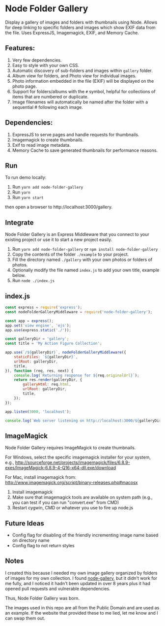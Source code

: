 Node Folder Gallery
====

Display a gallery of images and folders with thumbnails using Node.  Allows for deep linking to specific folders and images which show EXIF data from the file.  Uses ExpressJS, Imagemagick, EXIF, and Memory Cache.

Features:
----

1. Very few dependencies.
2. Easy to style with your own CSS.
3. Automatic discovery of sub-folders and images within `gallery` folder.
4. Album view for folders, and Photo view for individual images.
5. Photo information embedded in the file (EXIF) will be displayed on the photo page.
6. Support for folders/albums with the `#` symbol, helpful for collections of items that are numbered or duplicate.
7. Image filenames will automatically be named after the folder with a sequential # following each image.

Dependencies:
----

1. ExpressJS to serve pages and handle requests for thumbnails.
2. Imagemagick to create thumbnails.
3. Exif to read image metadata.
4. Memory Cache to save generated thumbnails for performance reasons.


Run
----

To run demo locally:

1. Run `yarn add node-folder-gallery`
2. Run `yarn`
3. Run `yarn start`

then open a browser to  http://localhost:3000/gallery.


Integrate
----

Node Folder Gallery is an Express Middleware that you connect to your existing project or use it to start a new project easily.

1. Run `yarn add node-folder-gallery` or `npm install node-folder-gallery`
2. Copy the contents of the folder `./example` to your project.
3. Fill the directory named `./gallery` with your own photos or folders of photos.
4. Optionally modify the file named `index.js` to add your own title, example below.
5. Run `node ./index.js`


index.js
-------

```js
const express = require('express');
const nodeFolderGalleryMiddleware = require('node-folder-gallery');

const app = express();
app.set('view engine', 'ejs');
app.use(express.static('./'));

const galleryDir = 'gallery';
const title = 'My Action Figure Collection';

app.use(`/${galleryDir}`, nodeFolderGalleryMiddleware({
    staticFiles: `${galleryDir}`,
    urlRoot: galleryDir,
    title,
}), function (req, res, next) {
    console.log(`Returning response for ${req.originalUrl}`);
    return res.render(galleryDir, {
        galleryHtml: req.html,
        urlRoot: galleryDir,
        title,
    });
});

app.listen(3000, 'localhost');

console.log(`Web server listening on http://localhost:3000/${galleryDir}`);
```

ImageMagick
----
Node Folder Gallery requires ImageMagick to create thumbnails.

For Windows, select the specific imagemagick installer for your system, e.g., http://sourceforge.net/projects/imagemagick/files/6.8.9-exes/ImageMagick-6.8.9-4-Q16-x64-dll.exe/download

For Mac, install imagemagick from: http://www.imagemagick.org/script/binary-releases.php#macosx

1. Install imagemagick
2. Make sure that imagemagick tools are available on system path (e.g., you can test if you can run "convert.exe" from CMD)
3. Restart cygwin, CMD or whatever you use to fire up node.js

Future Ideas
----

- Config flag for disabling of the friendly incrementing image name based on directory name
- Config flag to not return styles

Notes
----

I created this because I needed my own image gallery organized by folders of images for my own collection. I found [node-gallery](https://github.com/cianclarke/node-gallery), but it didn't work for me
fully, and I noticed it hadn't been updated in over 8 years plus it had opened pull requests and vulnerable dependencies.

Thus, Node Folder Gallery was born.

The images used in this repo are all from the Public Domain and are used as an example. If the website that provided these to me lied, let me know and I can swap them out.
